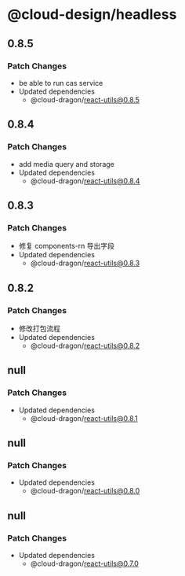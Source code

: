 # @cloud-design/headless

## 0.8.5

### Patch Changes

- be able to run cas service
- Updated dependencies
  - @cloud-dragon/react-utils@0.8.5

## 0.8.4

### Patch Changes

- add media query and storage
- Updated dependencies
  - @cloud-dragon/react-utils@0.8.4

## 0.8.3

### Patch Changes

- 修复 components-rn 导出字段
- Updated dependencies
  - @cloud-dragon/react-utils@0.8.3

## 0.8.2

### Patch Changes

- 修改打包流程
- Updated dependencies
  - @cloud-dragon/react-utils@0.8.2

## null

### Patch Changes

- Updated dependencies
  - @cloud-dragon/react-utils@0.8.1

## null

### Patch Changes

- Updated dependencies
  - @cloud-dragon/react-utils@0.8.0

## null

### Patch Changes

- Updated dependencies
  - @cloud-dragon/react-utils@0.7.0
